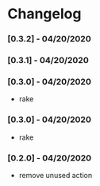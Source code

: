 # Changelog

### [0.3.2] - 04/20/2020


### [0.3.1] - 04/20/2020


### [0.3.0] - 04/20/2020
* rake

### [0.3.0] - 04/20/2020
* rake

### [0.2.0] - 04/20/2020
* remove unused action
